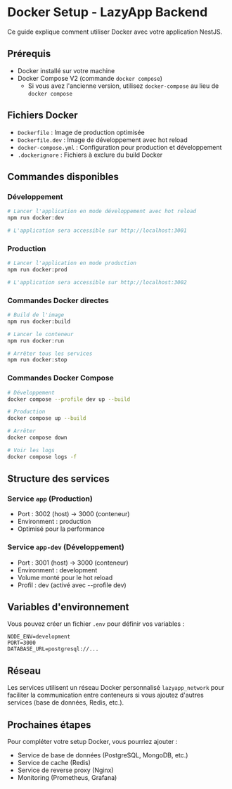# Docker Setup - LazyApp Backend

Ce guide explique comment utiliser Docker avec votre application NestJS.

## Prérequis

- Docker installé sur votre machine
- Docker Compose V2 (commande `docker compose`) 
  - Si vous avez l'ancienne version, utilisez `docker-compose` au lieu de `docker compose`

## Fichiers Docker

- `Dockerfile` : Image de production optimisée
- `Dockerfile.dev` : Image de développement avec hot reload
- `docker-compose.yml` : Configuration pour production et développement
- `.dockerignore` : Fichiers à exclure du build Docker

## Commandes disponibles

### Développement

```bash
# Lancer l'application en mode développement avec hot reload
npm run docker:dev

# L'application sera accessible sur http://localhost:3001
```

### Production

```bash
# Lancer l'application en mode production
npm run docker:prod

# L'application sera accessible sur http://localhost:3002
```

### Commandes Docker directes

```bash
# Build de l'image
npm run docker:build

# Lancer le conteneur
npm run docker:run

# Arrêter tous les services
npm run docker:stop
```

### Commandes Docker Compose

```bash
# Développement
docker compose --profile dev up --build

# Production
docker compose up --build

# Arrêter
docker compose down

# Voir les logs
docker compose logs -f
```

## Structure des services

### Service `app` (Production)
- Port : 3002 (host) → 3000 (conteneur)
- Environment : production
- Optimisé pour la performance

### Service `app-dev` (Développement)
- Port : 3001 (host) → 3000 (conteneur)
- Environment : development
- Volume monté pour le hot reload
- Profil : dev (activé avec --profile dev)

## Variables d'environnement

Vous pouvez créer un fichier `.env` pour définir vos variables :

```env
NODE_ENV=development
PORT=3000
DATABASE_URL=postgresql://...
```

## Réseau

Les services utilisent un réseau Docker personnalisé `lazyapp_network` pour faciliter la communication entre conteneurs si vous ajoutez d'autres services (base de données, Redis, etc.).

## Prochaines étapes

Pour compléter votre setup Docker, vous pourriez ajouter :
- Service de base de données (PostgreSQL, MongoDB, etc.)
- Service de cache (Redis)
- Service de reverse proxy (Nginx)
- Monitoring (Prometheus, Grafana)

